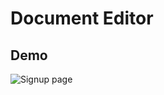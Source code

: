 # Document Editor

## Demo 
![Signup page](https://github.com/user-attachments/assets/4ecd2799-25ed-4026-b4ae-f67281632842)
